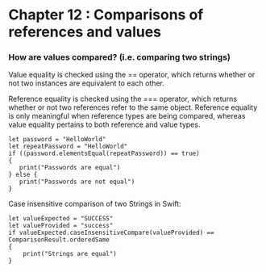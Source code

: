 # Chapter 12 : Comparisons of references and values

 ### How are values compared? (i.e. comparing two strings)

Value equality is checked using the == operator, which returns whether or not two instances are equivalent to each other.

Reference equality is checked using the === operator, which returns whether or not two references refer to the same object. Reference equality is only meaningful when reference types are being compared, whereas value equality pertains to both reference and value types.
```
let password = "HelloWorld"
let repeatPassword = "HelloWorld"
if ((password.elementsEqual(repeatPassword)) == true)
{
   print("Passwords are equal")
} else {
   print("Passwords are not equal")
}
```
Case insensitive comparison of two Strings in Swift:
```
let valueExpected = "SUCCESS"
let valueProvided = "success"
if valueExpected.caseInsensitiveCompare(valueProvided) == ComparisonResult.orderedSame
{
    print("Strings are equal")
}
```